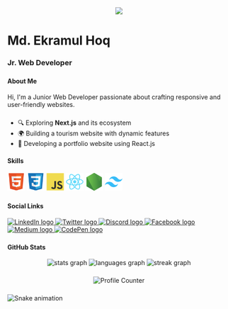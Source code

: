 <div align="center">
  <img height="200" src="https://i.ibb.co.com/zJwnK5H/Blue-Modern-Personal-Business-Linked-In-Background-Photo.jpg"  />
</div>

###

<h1 align="left">Md. Ekramul Hoq</h1>

###

<h3 align="left">Jr. Web Developer</h3>

###

<h4 align="left">About Me</h4>

<p align="left">Hi, I'm a Junior Web Developer passionate about crafting responsive and user-friendly websites.</p>

###

<ul align="left">
  <li>🔍 Exploring <b>Next.js</b> and its ecosystem</li>
  <li>🌍 Building a tourism website with dynamic features</li>
  <li>🔧 Developing a portfolio website using React.js</li>
</ul>

###

<h4 align="left">Skills</h4>

<div align="left">
  <img src="https://raw.githubusercontent.com/devicons/devicon/master/icons/html5/html5-original.svg" alt="HTML5" width="40" height="40" />
  <img src="https://raw.githubusercontent.com/devicons/devicon/master/icons/css3/css3-original.svg" alt="CSS3" width="40" height="40" />
  <img src="https://raw.githubusercontent.com/devicons/devicon/master/icons/javascript/javascript-original.svg" alt="JavaScript" width="40" height="40" />
  <img src="https://raw.githubusercontent.com/devicons/devicon/master/icons/react/react-original.svg" alt="React" width="40" height="40" />
  <img src="https://raw.githubusercontent.com/devicons/devicon/master/icons/nodejs/nodejs-original.svg" alt="Node.js" width="40" height="40" />
  <img src="https://raw.githubusercontent.com/devicons/devicon/master/icons/tailwindcss/tailwindcss-plain.svg" alt="TailwindCSS" width="40" height="40" />
</div>

###

<h4 align="left">Social Links</h4>

<div align="left">
  <a href="https://linkedin.com/in/mdekramulhoqueridoy" target="_blank">
    <img src="https://raw.githubusercontent.com/maurodesouza/profile-readme-generator/master/src/assets/icons/social/linkedin/default.svg" width="40" height="40" alt="LinkedIn logo" />
  </a>
  <a href="https://x.com/mdekramulridoy" target="_blank">
    <img src="https://raw.githubusercontent.com/maurodesouza/profile-readme-generator/master/src/assets/icons/social/twitter/default.svg" width="40" height="40" alt="Twitter logo" />
  </a>
  <a href="https://discord.com/users/mdekramulhoqueridoy" target="_blank">
    <img src="https://raw.githubusercontent.com/maurodesouza/profile-readme-generator/master/src/assets/icons/social/discord/default.svg" width="40" height="40" alt="Discord logo" />
  </a>
  <a href="https://www.facebook.com/mdekramulhoqueridoy" target="_blank">
    <img src="https://raw.githubusercontent.com/maurodesouza/profile-readme-generator/master/src/assets/icons/social/facebook/default.svg" width="40" height="40" alt="Facebook logo" />
  </a>
  <a href="https://medium.com/@mdekramulhoqueridoy" target="_blank">
    <img src="https://raw.githubusercontent.com/maurodesouza/profile-readme-generator/master/src/assets/icons/social/medium/default.svg" width="40" height="40" alt="Medium logo" />
  </a>
  <a href="https://codepen.io/mdekramulhoqueridoy" target="_blank">
    <img src="https://raw.githubusercontent.com/maurodesouza/profile-readme-generator/master/src/assets/icons/social/codepen/default.svg" width="40" height="40" alt="CodePen logo" />
  </a>
</div>

###

<h4 align="left">GitHub Stats</h4>

<div align="center">
  <img src="https://github-readme-stats.vercel.app/api?username=mdekramulridoy&hide_title=false&hide_rank=false&show_icons=true&include_all_commits=true&count_private=true&disable_animations=false&theme=dracula&locale=en&hide_border=false&order=1" height="150" alt="stats graph"  />
  <img src="https://github-readme-stats.vercel.app/api/top-langs?username=mdekramulridoy&locale=en&hide_title=false&layout=compact&card_width=320&langs_count=5&theme=dracula&hide_border=false&order=2" height="150" alt="languages graph"  />
  <img src="https://streak-stats.demolab.com?user=mdekramulridoy&theme=dracula&hide_border=false&date_format=j%20M%5B%20Y%5D" height="150" alt="streak graph"  />
</div>

###

<div align="center">
  <img src="https://profile-counter.glitch.me/mdekramulridoy/count.svg?" alt="Profile Counter" />
</div>

###

<img src="https://raw.githubusercontent.com/mdekramulridoy/mdekramulridoy/output/snake.svg" alt="Snake animation" />
